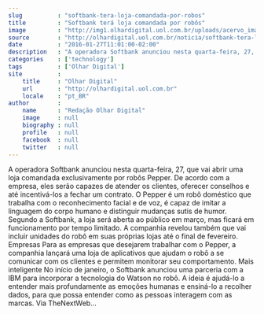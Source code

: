 ```yaml
---
slug          : "softbank-tera-loja-comandada-por-robos"
title         : "Softbank terá loja comandada por robôs"
image         : "http://img1.olhardigital.uol.com.br/uploads/acervo_imagens/2016/01/20160127105944_660_420.jpg"
source        : "http://olhardigital.uol.com.br/noticia/softbank-tera-loja-comandada-por-robos/54693"
date          : "2016-01-27T11:01:00-02:00"
description   : "A operadora Softbank anunciou nesta quarta-feira, 27, que vai abrir uma loja comandada exclusivamente por robôs Pepper. De acordo com a empresa, eles serão capazes de atender os clientes, oferecer conselhos e até incentivá-los a fechar um contrato. O Pepper é um robô doméstico que trabalha com o reconhecimento facial e de voz, é capaz de imitar a linguagem do corpo humano e distinguir mudanças sutis de humor. Segundo a Softbank, a loja será aberta ao público em março, mas ficará em funcionamento por tempo limitado. A companhia revelou também que vai incluir unidades do robô em suas próprias lojas até o final de fevereiro. Empresas Para as empresas que desejarem trabalhar com o Pepper, a companhia lançará uma loja de aplicativos que ajudam o robô a se comunicar com os clientes e permitem monitorar seu comportamento. Mais inteligente No início de janeiro, o Softbank anunciou uma parceria com a IBM para incorporar a tecnologia do Watson no robô. A ideia é ajudá-lo a entender mais profundamente as emoções humanas e ensiná-lo a recolher dados, para que possa entender como as pessoas interagem com as marcas. Via TheNextWeb..."
categories    : ['technology']
tags          : ['Olhar Digital']
site          :
    title     : "Olhar Digital"
    url       : "http://olhardigital.uol.com.br"
    locale    : "pt_BR"
author        :
    name      : "Redação Olhar Digital"
    image     : null
    biography : null
    profile   : null
    facebook  : null
    twitter   : null
---
```


A operadora Softbank anunciou nesta quarta-feira, 27, que vai abrir uma loja comandada exclusivamente por robôs Pepper. De acordo com a empresa, eles serão capazes de atender os clientes, oferecer conselhos e até incentivá-los a fechar um contrato. O Pepper é um robô doméstico que trabalha com o reconhecimento facial e de voz, é capaz de imitar a linguagem do corpo humano e distinguir mudanças sutis de humor. Segundo a Softbank, a loja será aberta ao público em março, mas ficará em funcionamento por tempo limitado. A companhia revelou também que vai incluir unidades do robô em suas próprias lojas até o final de fevereiro. Empresas Para as empresas que desejarem trabalhar com o Pepper, a companhia lançará uma loja de aplicativos que ajudam o robô a se comunicar com os clientes e permitem monitorar seu comportamento. Mais inteligente No início de janeiro, o Softbank anunciou uma parceria com a IBM para incorporar a tecnologia do Watson no robô. A ideia é ajudá-lo a entender mais profundamente as emoções humanas e ensiná-lo a recolher dados, para que possa entender como as pessoas interagem com as marcas. Via TheNextWeb...
